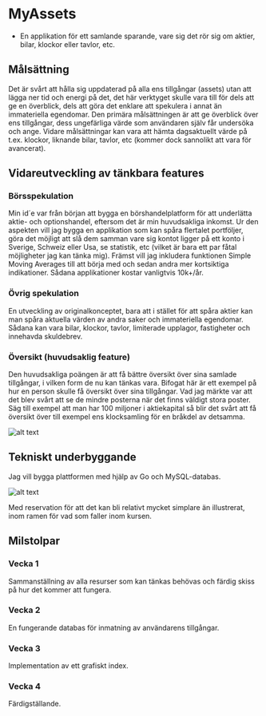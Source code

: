# MyAssets
-	En applikation för ett samlande sparande, vare sig det rör sig om aktier, bilar, klockor eller tavlor, etc. 

## Målsättning
Det är svårt att hålla sig uppdaterad på alla ens tillgångar (assets) utan att lägga ner tid och energi på det, det här verktyget skulle vara till för dels att ge en överblick, dels att göra det enklare att spekulera i annat än immateriella egendomar.
Den primära målsättningen är att ge överblick över ens tillgångar, dess ungefärliga värde som användaren själv får undersöka och ange.
Vidare målsättningar kan vara att hämta dagsaktuellt värde på t.ex. klockor, liknande bilar, tavlor, etc (kommer dock sannolikt att vara för avancerat).

## Vidareutveckling av tänkbara features
### Börsspekulation
Min id´e var från början att bygga en börshandelplatform för att underlätta aktie- och optionshandel, eftersom det är min huvudsakliga inkomst. Ur den aspekten vill jag bygga en applikation som kan spåra flertalet portföljer, göra det möjligt att slå dem samman vare sig kontot ligger på ett konto i Sverige, Schweiz eller Usa, se statistik, etc (vilket är bara ett par fåtal möjligheter jag kan tänka mig). Främst vill jag inkludera funktionen Simple Moving Averages till att börja med och sedan andra mer kortsiktiga indikationer. Sådana applikationer kostar vanligtvis 10k+/år.

### Övrig spekulation
En utveckling av originalkonceptet, bara att i stället för att spåra aktier kan man spåra aktuella värden av andra saker och immateriella egendomar. Sådana kan vara bilar, klockor, tavlor, limiterade upplagor, fastigheter och innehavda skuldebrev. 

### Översikt (huvudsaklig feature)
Den huvudsakliga poängen är att få bättre översikt över sina samlade tillgångar, i vilken form de nu kan tänkas vara.
Bifogat här är ett exempel på hur en person skulle få översikt över sina tillgångar. Vad jag märkte var att det blev svårt att se de mindre posterna när det finns väldigt stora poster.
Säg till exempel att man har 100 miljoner i aktiekapital så blir det svårt att få översikt över till exempel ens klocksamling för en bråkdel av detsamma.

![alt text](https://i.gyazo.com/12c4071c86695ddb49373cb9be0f1099.png "graph1")

## Tekniskt underbyggande
Jag vill bygga plattformen med hjälp av Go och MySQL-databas. 

![alt text](https://i.gyazo.com/d36071bb987bb17ab58e38f4750c432e.png "graph2")

Med reservation för att det kan bli relativt mycket simplare än illustrerat, inom ramen för vad som faller inom kursen.

## Milstolpar
### Vecka 1
Sammanställning av alla resurser som kan tänkas behövas och färdig skiss på hur det kommer att fungera.
### Vecka 2 
En fungerande databas för inmatning av användarens tillgångar.
### Vecka 3 
Implementation av ett grafiskt index.
### Vecka 4 
Färdigställande.
